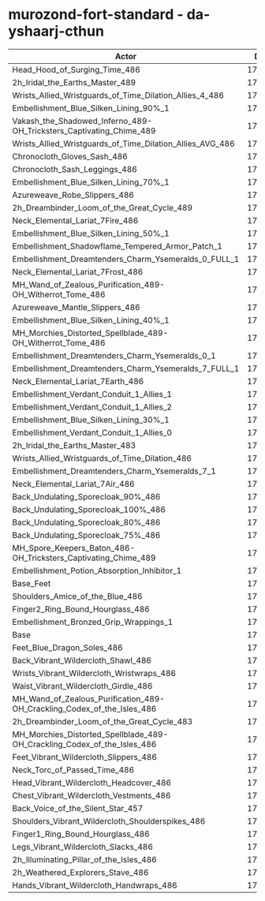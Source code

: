 # murozond-fort-standard - da-yshaarj-cthun
| Actor | DPS | Increase |
|---|:---:|:---:|
|Head_Hood_of_Surging_Time_486|176876|2.13%|
|2h_Iridal_the_Earths_Master_489|176241|1.76%|
|Wrists_Allied_Wristguards_of_Time_Dilation_Allies_4_486|176090|1.67%|
|Embellishment_Blue_Silken_Lining_90%_1|175963|1.60%|
|Vakash_the_Shadowed_Inferno_489-OH_Tricksters_Captivating_Chime_489|175771|1.49%|
|Wrists_Allied_Wristguards_of_Time_Dilation_Allies_AVG_486|175569|1.37%|
|Chronocloth_Gloves_Sash_486|175479|1.32%|
|Chronocloth_Sash_Leggings_486|175391|1.27%|
|Embellishment_Blue_Silken_Lining_70%_1|175364|1.25%|
|Azureweave_Robe_Slippers_486|174961|1.02%|
|2h_Dreambinder_Loom_of_the_Great_Cycle_489|174932|1.00%|
|Neck_Elemental_Lariat_7Fire_486|174770|0.91%|
|Embellishment_Blue_Silken_Lining_50%_1|174746|0.90%|
|Embellishment_Shadowflame_Tempered_Armor_Patch_1|174744|0.89%|
|Embellishment_Dreamtenders_Charm_Ysemeralds_0_FULL_1|174728|0.89%|
|Neck_Elemental_Lariat_7Frost_486|174693|0.86%|
|MH_Wand_of_Zealous_Purification_489-OH_Witherrot_Tome_486|174677|0.86%|
|Azureweave_Mantle_Slippers_486|174664|0.85%|
|Embellishment_Blue_Silken_Lining_40%_1|174538|0.78%|
|MH_Morchies_Distorted_Spellblade_489-OH_Witherrot_Tome_486|174521|0.77%|
|Embellishment_Dreamtenders_Charm_Ysemeralds_0_1|174266|0.62%|
|Embellishment_Dreamtenders_Charm_Ysemeralds_7_FULL_1|174228|0.60%|
|Neck_Elemental_Lariat_7Earth_486|174184|0.57%|
|Embellishment_Verdant_Conduit_1_Allies_1|174173|0.56%|
|Embellishment_Verdant_Conduit_1_Allies_2|174162|0.56%|
|Embellishment_Blue_Silken_Lining_30%_1|174111|0.53%|
|Embellishment_Verdant_Conduit_1_Allies_0|174108|0.53%|
|2h_Iridal_the_Earths_Master_483|173999|0.46%|
|Wrists_Allied_Wristguards_of_Time_Dilation_486|173952|0.44%|
|Embellishment_Dreamtenders_Charm_Ysemeralds_7_1|173930|0.42%|
|Neck_Elemental_Lariat_7Air_486|173904|0.41%|
|Back_Undulating_Sporecloak_90%_486|173834|0.37%|
|Back_Undulating_Sporecloak_100%_486|173820|0.36%|
|Back_Undulating_Sporecloak_80%_486|173790|0.34%|
|Back_Undulating_Sporecloak_75%_486|173734|0.31%|
|MH_Spore_Keepers_Baton_486-OH_Tricksters_Captivating_Chime_489|173712|0.30%|
|Embellishment_Potion_Absorption_Inhibitor_1|173608|0.24%|
|Base_Feet|173452|0.15%|
|Shoulders_Amice_of_the_Blue_486|173397|0.12%|
|Finger2_Ring_Bound_Hourglass_486|173338|0.08%|
|Embellishment_Bronzed_Grip_Wrappings_1|173210|0.01%|
|Base|173195|0.00%|
|Feet_Blue_Dragon_Soles_486|173150|-0.03%|
|Back_Vibrant_Wildercloth_Shawl_486|173072|-0.07%|
|Wrists_Vibrant_Wildercloth_Wristwraps_486|173046|-0.09%|
|Waist_Vibrant_Wildercloth_Girdle_486|173009|-0.11%|
|MH_Wand_of_Zealous_Purification_489-OH_Crackling_Codex_of_the_Isles_486|172989|-0.12%|
|2h_Dreambinder_Loom_of_the_Great_Cycle_483|172917|-0.16%|
|MH_Morchies_Distorted_Spellblade_489-OH_Crackling_Codex_of_the_Isles_486|172894|-0.17%|
|Feet_Vibrant_Wildercloth_Slippers_486|172867|-0.19%|
|Neck_Torc_of_Passed_Time_486|172697|-0.29%|
|Head_Vibrant_Wildercloth_Headcover_486|172687|-0.29%|
|Chest_Vibrant_Wildercloth_Vestments_486|172656|-0.31%|
|Back_Voice_of_the_Silent_Star_457|172640|-0.32%|
|Shoulders_Vibrant_Wildercloth_Shoulderspikes_486|172555|-0.37%|
|Finger1_Ring_Bound_Hourglass_486|172520|-0.39%|
|Legs_Vibrant_Wildercloth_Slacks_486|172395|-0.46%|
|2h_Illuminating_Pillar_of_the_Isles_486|172286|-0.52%|
|2h_Weathered_Explorers_Stave_486|172197|-0.58%|
|Hands_Vibrant_Wildercloth_Handwraps_486|172166|-0.59%|
